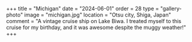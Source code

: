 +++
title = "Michigan"
date = "2024-06-01"
order = 28
type = "gallery-photo"
image = "michigan.jpg"
location = "Otsu city, Shiga, Japan"
comment = "A vintage cruise ship on Lake Biwa. I treated myself to this cruise for my birthday, and it was awesome despite the muggy weather!"
+++
